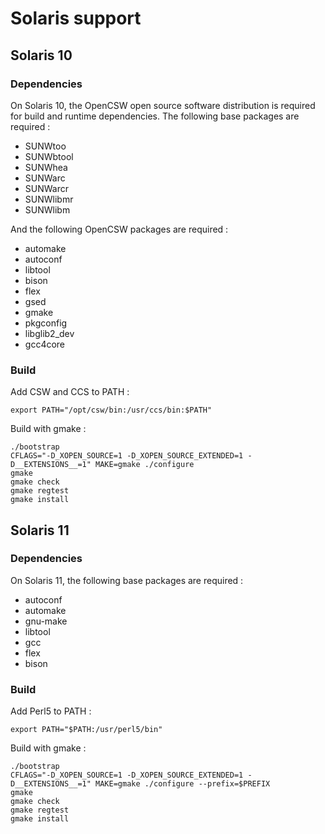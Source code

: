 # Solaris support
## Solaris 10
### Dependencies
On Solaris 10, the OpenCSW open source software distribution is required for build and runtime dependencies. The following base packages are required :

* SUNWtoo
* SUNWbtool
* SUNWhea
* SUNWarc
* SUNWarcr
* SUNWlibmr
* SUNWlibm

And the following OpenCSW packages are required :
* automake
* autoconf
* libtool
* bison
* flex
* gsed
* gmake
* pkgconfig
* libglib2_dev
* gcc4core

### Build

Add CSW and CCS to PATH :
```
export PATH="/opt/csw/bin:/usr/ccs/bin:$PATH"
```

Build with gmake :
```
./bootstrap
CFLAGS="-D_XOPEN_SOURCE=1 -D_XOPEN_SOURCE_EXTENDED=1 -D__EXTENSIONS__=1" MAKE=gmake ./configure
gmake
gmake check
gmake regtest
gmake install
```

## Solaris 11
### Dependencies
On Solaris 11, the following base packages are required :
* autoconf
* automake
* gnu-make
* libtool
* gcc
* flex
* bison

### Build
Add Perl5 to PATH :
```
export PATH="$PATH:/usr/perl5/bin"
```

Build with gmake :
```
./bootstrap
CFLAGS="-D_XOPEN_SOURCE=1 -D_XOPEN_SOURCE_EXTENDED=1 -D__EXTENSIONS__=1" MAKE=gmake ./configure --prefix=$PREFIX
gmake
gmake check
gmake regtest
gmake install
```

